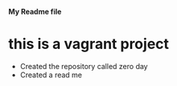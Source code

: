 **My Readme file**
# this is a vagrant project
* Created the repository called zero day 
* Created  a read me
